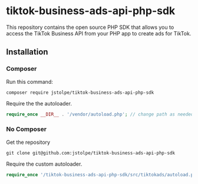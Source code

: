 # tiktok-business-ads-api-php-sdk

This repository contains the open source PHP SDK that allows you to access the TikTok Business API from your PHP app to create ads for TikTok.

## Installation

### Composer

Run this command:

```
composer require jstolpe/tiktok-business-ads-api-php-sdk
```

Require the the autoloader.

```php
require_once __DIR__ . '/vendor/autoload.php'; // change path as needed
```

### No Composer

Get the repository

```
git clone git@github.com:jstolpe/tiktok-business-ads-api-php-sdk
```

Require the custom autoloader.

```php
require_once '/tiktok-business-ads-api-php-sdk/src/tiktokads/autoload.php'; // change path as needed
```